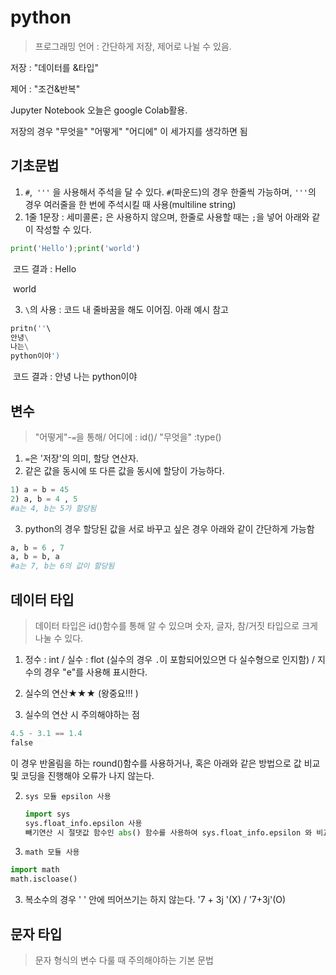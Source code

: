 # python

> 프로그래밍 언어 : 간단하게 저장, 제어로 나뉠 수 있음.

저장 : "데이터를 &타입"

제어 : "조건&반복" 

Jupyter Notebook 오늘은 google Colab활용.

저장의 경우 "무엇을" "어떻게" "어디에" 이 세가지를 생각하면 됨



## 기초문법

1. `#`,` '''` 을 사용해서 주석을 달 수 있다. `#`(파운드)의 경우 한줄씩 가능하며, `'''`의 경우 여러줄을 한 번에 주석시킬 때 사용(multiline string)
2.  1줄 1문장 : 세미콜론`;` 은 사용하지 않으며, 한줄로 사용할 때는 `;`을 넣어 아래와 같이 작성할 수 있다.

```py
print('Hello');print('world')
```

​	코드 결과 : Hello

​						world

3. `\`의 사용 : 코드 내 줄바꿈을 해도 이어짐. 아래 예시 참고

```py
pritn(''\
안녕\
나는\
python이야')
```

​	코드 결과 : 안녕 나는 python이야 



## 변수

> "어떻게"-`=`을 통해/ 어디에 : id()/ "무엇을" :type()

1. `=`은 '저장'의 의미, 할당 연산자.
2.  같은 값을 동시에 또 다른 값을 동시에 할당이 가능하다.

```py
1) a = b = 45
2) a, b = 4 , 5 
#a는 4, b는 5가 할당됨
```

3. python의 경우 할당된 값을 서로 바꾸고 싶은 경우 아래와 같이 간단하게 가능함

```py
a, b = 6 , 7
a, b = b, a 
#a는 7, b는 6의 값이 할당됨
```



## 데이터 타입

> 데이터 타입은 id()함수를 통해 알 수 있으며 숫자, 글자, 참/거짓 타입으로 크게 나눌 수 있다.

1. 정수 : int / 실수 : flot (실수의 경우 `.`이 포함되어있으면 다 실수형으로 인지함) / 지수의 경우 "e"를 사용해 표시한다. 

2.  실수의 연산★★★ (왕중요!!! )

   1. 실수의 연산 시 주의해야하는 점

   ```py
   4.5 - 3.1 == 1.4
   false
   ```

   이 경우 반올림을 하는 round()함수를 사용하거나, 혹은 아래와 같은 방법으로 값 비교 및 코딩을 진행해야 오류가 나지 않는다.

   2. `sys 모듈 epsilon 사용` 

      ```py
      import sys
      sys.float_info.epsilon 사용
      빼기연산 시 절댓값 함수인 abs() 함수를 사용하여 sys.float_info.epsilon 와 비교하면 true의 값을 얻을 수 있음.
      ```

      

   3. `math 모듈 사용` 

   ```py
   import math
   math.iscloase()
   ```

3. 복소수의 경우 ' ' 안에 띄어쓰기는 하지 않는다. '7 + 3j '(X) / '7+3j'(O)



## 문자 타입

> 문자 형식의 변수 다룰 때 주의해야하는 기본 문법